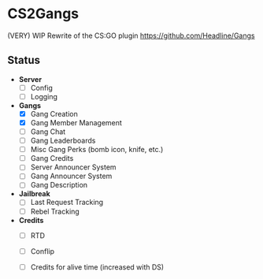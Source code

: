 # CS2Gangs

(VERY) WIP Rewrite of the CS:GO plugin <https://github.com/Headline/Gangs>

## Status

- **Server**
  - [ ] Config
  - [ ] Logging
- **Gangs**
  - [x] Gang Creation
  - [x] Gang Member Management
  - [ ] Gang Chat
  - [ ] Gang Leaderboards
  - [ ] Misc Gang Perks (bomb icon, knife, etc.)
  - [ ] Gang Credits
  - [ ] Server Announcer System
  - [ ] Gang Announcer System
  - [ ] Gang Description
- **Jailbreak**
  - [ ] Last Request Tracking
  - [ ] Rebel Tracking
- **Credits**
  - [ ] RTD
  - [ ] Conflip
  - [ ] Credits for alive time (increased with DS)
  